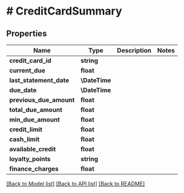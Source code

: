 # # CreditCardSummary

## Properties

Name | Type | Description | Notes
------------ | ------------- | ------------- | -------------
**credit_card_id** | **string** |  |
**current_due** | **float** |  |
**last_statement_date** | **\DateTime** |  |
**due_date** | **\DateTime** |  |
**previous_due_amount** | **float** |  |
**total_due_amount** | **float** |  |
**min_due_amount** | **float** |  |
**credit_limit** | **float** |  |
**cash_limit** | **float** |  |
**available_credit** | **float** |  |
**loyalty_points** | **string** |  |
**finance_charges** | **float** |  |

[[Back to Model list]](../../README.md#models) [[Back to API list]](../../README.md#endpoints) [[Back to README]](../../README.md)
